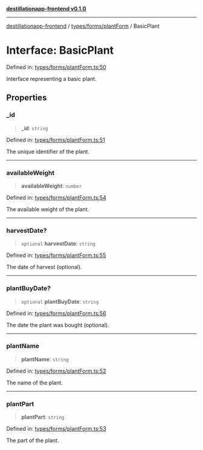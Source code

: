 [**destillationapp-frontend v0.1.0**](../../../../README.md)

***

[destillationapp-frontend](../../../../modules.md) / [types/forms/plantForm](../README.md) / BasicPlant

# Interface: BasicPlant

Defined in: [types/forms/plantForm.ts:50](https://github.com/DestillApp/main/blob/be94b1d93681946bd573e84cd8381ba32cee62b9/frontend/src/types/forms/plantForm.ts#L50)

Interface representing a basic plant.

## Properties

### \_id

> **\_id**: `string`

Defined in: [types/forms/plantForm.ts:51](https://github.com/DestillApp/main/blob/be94b1d93681946bd573e84cd8381ba32cee62b9/frontend/src/types/forms/plantForm.ts#L51)

The unique identifier of the plant.

***

### availableWeight

> **availableWeight**: `number`

Defined in: [types/forms/plantForm.ts:54](https://github.com/DestillApp/main/blob/be94b1d93681946bd573e84cd8381ba32cee62b9/frontend/src/types/forms/plantForm.ts#L54)

The available weight of the plant.

***

### harvestDate?

> `optional` **harvestDate**: `string`

Defined in: [types/forms/plantForm.ts:55](https://github.com/DestillApp/main/blob/be94b1d93681946bd573e84cd8381ba32cee62b9/frontend/src/types/forms/plantForm.ts#L55)

The date of harvest (optional).

***

### plantBuyDate?

> `optional` **plantBuyDate**: `string`

Defined in: [types/forms/plantForm.ts:56](https://github.com/DestillApp/main/blob/be94b1d93681946bd573e84cd8381ba32cee62b9/frontend/src/types/forms/plantForm.ts#L56)

The date the plant was bought (optional).

***

### plantName

> **plantName**: `string`

Defined in: [types/forms/plantForm.ts:52](https://github.com/DestillApp/main/blob/be94b1d93681946bd573e84cd8381ba32cee62b9/frontend/src/types/forms/plantForm.ts#L52)

The name of the plant.

***

### plantPart

> **plantPart**: `string`

Defined in: [types/forms/plantForm.ts:53](https://github.com/DestillApp/main/blob/be94b1d93681946bd573e84cd8381ba32cee62b9/frontend/src/types/forms/plantForm.ts#L53)

The part of the plant.
